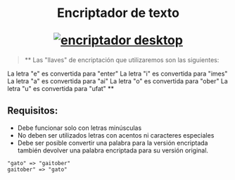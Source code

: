 <h1 align="center">
  <p align="center">Encriptador de texto</p>
  <a href="https://andreshoracio.github.io/encriptador"><img src="[https://raw.githubusercontent.com/andreshoracio/encriptador/main/img/1.png](https://raw.githubusercontent.com/andreshoracio/encriptador/main/img/1.png)" alt="encriptador desktop"></a>
</h1>

> ** Las "llaves" de encriptación que utilizaremos son las siguientes:

La letra "e" es convertida para "enter"
La letra "i" es convertida para "imes"
La letra "a" es convertida para "ai"
La letra "o" es convertida para "ober"
La letra "u" es convertida para "ufat"
 **

> 
## Requisitos:
- Debe funcionar solo con letras minúsculas
- No deben ser utilizados letras con acentos ni caracteres especiales
- Debe ser posible convertir una palabra para la versión encriptada también devolver una palabra    encriptada para su versión original.


```Por ejemplo:
"gato" => "gaitober"
gaitober" => "gato"
```
